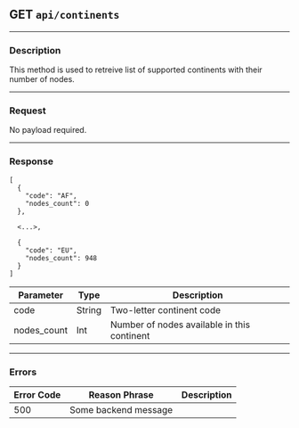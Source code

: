 ## GET `api/continents`

---

### Description

This method is used to retreive list of supported continents with their number of nodes.

---

### Request

No payload required.

---

### Response

```
[
  {
    "code": "AF",
    "nodes_count": 0
  },
  
  <...>,
  
  {
    "code": "EU",
    "nodes_count": 948
  }
]
```

| Parameter   | Type        | Description                                    |
|-------------|-------------|------------------------------------------------|
| code        | String      | Two-letter continent code                      |
| nodes_count | Int         | Number of nodes available in this continent    |

---

### Errors

| Error Code | Reason Phrase           | Description                             |
|------------|-------------------------| ----------------------------------------|
| 500        | Some backend message    |                                         |

